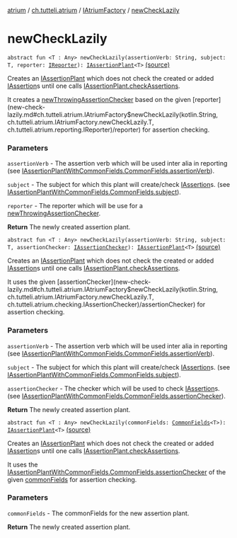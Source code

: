 [atrium](../../index.md) / [ch.tutteli.atrium](../index.md) / [IAtriumFactory](index.md) / [newCheckLazily](.)

# newCheckLazily

`abstract fun <T : Any> newCheckLazily(assertionVerb: String, subject: T, reporter: `[`IReporter`](../../ch.tutteli.atrium.reporting/-i-reporter/index.md)`): `[`IAssertionPlant`](../../ch.tutteli.atrium.creating/-i-assertion-plant/index.md)`<T>` [(source)](https://github.com/robstoll/atrium/tree/master/atrium-api/src/main/kotlin/ch/tutteli/atrium/IAtriumFactory.kt#L38)

Creates an [IAssertionPlant](../../ch.tutteli.atrium.creating/-i-assertion-plant/index.md) which does not check the created or
added [IAssertion](../../ch.tutteli.atrium.assertions/-i-assertion/index.md)s until one calls [IAssertionPlant.checkAssertions](../../ch.tutteli.atrium.creating/-i-assertion-plant/check-assertions.md).

It creates a [newThrowingAssertionChecker](new-throwing-assertion-checker.md) based on the given [reporter](new-check-lazily.md#ch.tutteli.atrium.IAtriumFactory$newCheckLazily(kotlin.String, ch.tutteli.atrium.IAtriumFactory.newCheckLazily.T, ch.tutteli.atrium.reporting.IReporter)/reporter) for assertion checking.

### Parameters

`assertionVerb` - The assertion verb which will be used inter alia in reporting
    (see [IAssertionPlantWithCommonFields.CommonFields.assertionVerb](../../ch.tutteli.atrium.creating/-i-assertion-plant-with-common-fields/-common-fields/assertion-verb.md)).

`subject` - The subject for which this plant will create/check [IAssertion](../../ch.tutteli.atrium.assertions/-i-assertion/index.md)s.
    (see [IAssertionPlantWithCommonFields.CommonFields.subject](../../ch.tutteli.atrium.creating/-i-assertion-plant-with-common-fields/-common-fields/subject.md)).

`reporter` - The reporter which will be use for a [newThrowingAssertionChecker](new-throwing-assertion-checker.md).

**Return**
The newly created assertion plant.

`abstract fun <T : Any> newCheckLazily(assertionVerb: String, subject: T, assertionChecker: `[`IAssertionChecker`](../../ch.tutteli.atrium.checking/-i-assertion-checker/index.md)`): `[`IAssertionPlant`](../../ch.tutteli.atrium.creating/-i-assertion-plant/index.md)`<T>` [(source)](https://github.com/robstoll/atrium/tree/master/atrium-api/src/main/kotlin/ch/tutteli/atrium/IAtriumFactory.kt#L55)

Creates an [IAssertionPlant](../../ch.tutteli.atrium.creating/-i-assertion-plant/index.md) which does not check the created or
added [IAssertion](../../ch.tutteli.atrium.assertions/-i-assertion/index.md)s until one calls [IAssertionPlant.checkAssertions](../../ch.tutteli.atrium.creating/-i-assertion-plant/check-assertions.md).

It uses the given [assertionChecker](new-check-lazily.md#ch.tutteli.atrium.IAtriumFactory$newCheckLazily(kotlin.String, ch.tutteli.atrium.IAtriumFactory.newCheckLazily.T, ch.tutteli.atrium.checking.IAssertionChecker)/assertionChecker) for assertion checking.

### Parameters

`assertionVerb` - The assertion verb which will be used inter alia in reporting
    (see [IAssertionPlantWithCommonFields.CommonFields.assertionVerb](../../ch.tutteli.atrium.creating/-i-assertion-plant-with-common-fields/-common-fields/assertion-verb.md)).

`subject` - The subject for which this plant will create/check [IAssertion](../../ch.tutteli.atrium.assertions/-i-assertion/index.md)s.
    (see [IAssertionPlantWithCommonFields.CommonFields.subject](../../ch.tutteli.atrium.creating/-i-assertion-plant-with-common-fields/-common-fields/subject.md)).

`assertionChecker` - The checker which will be used to check [IAssertion](../../ch.tutteli.atrium.assertions/-i-assertion/index.md)s.
    (see [IAssertionPlantWithCommonFields.CommonFields.assertionChecker](../../ch.tutteli.atrium.creating/-i-assertion-plant-with-common-fields/-common-fields/assertion-checker.md)).

**Return**
The newly created assertion plant.

`abstract fun <T : Any> newCheckLazily(commonFields: `[`CommonFields`](../../ch.tutteli.atrium.creating/-i-assertion-plant-with-common-fields/-common-fields/index.md)`<T>): `[`IAssertionPlant`](../../ch.tutteli.atrium.creating/-i-assertion-plant/index.md)`<T>` [(source)](https://github.com/robstoll/atrium/tree/master/atrium-api/src/main/kotlin/ch/tutteli/atrium/IAtriumFactory.kt#L67)

Creates an [IAssertionPlant](../../ch.tutteli.atrium.creating/-i-assertion-plant/index.md) which does not check the created or
added [IAssertion](../../ch.tutteli.atrium.assertions/-i-assertion/index.md)s until one calls [IAssertionPlant.checkAssertions](../../ch.tutteli.atrium.creating/-i-assertion-plant/check-assertions.md).

It uses the [IAssertionPlantWithCommonFields.CommonFields.assertionChecker](../../ch.tutteli.atrium.creating/-i-assertion-plant-with-common-fields/-common-fields/assertion-checker.md) of the given [commonFields](new-check-lazily.md#ch.tutteli.atrium.IAtriumFactory$newCheckLazily(ch.tutteli.atrium.creating.IAssertionPlantWithCommonFields.CommonFields((ch.tutteli.atrium.IAtriumFactory.newCheckLazily.T)))/commonFields) for assertion checking.

### Parameters

`commonFields` - The commonFields for the new assertion plant.

**Return**
The newly created assertion plant.

